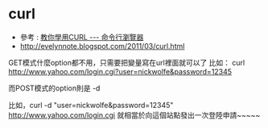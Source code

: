 # curl

* 參考 : [教你學用CURL --- 命令行瀏覽器](http://blog.xuite.net/asd.wang/alog/268420-%E6%95%99%E4%BD%A0%E5%AD%B8%E7%94%A8CURL+---+%E5%91%BD%E4%BB%A4%E8%A1%8C%E7%80%8F%E8%A6%BD%E5%99%A8+)
* http://evelynnote.blogspot.com/2011/03/curl.html

GET模式什麼option都不用，只需要把變量寫在url裡面就可以了
比如：
curl http://www.yahoo.com/login.cgi?user=nickwolfe&password=12345

而POST模式的option則是 -d

比如，curl -d "user=nickwolfe&password=12345" http://www.yahoo.com/login.cgi
就相當於向這個站點發出一次登陸申請~~~~~